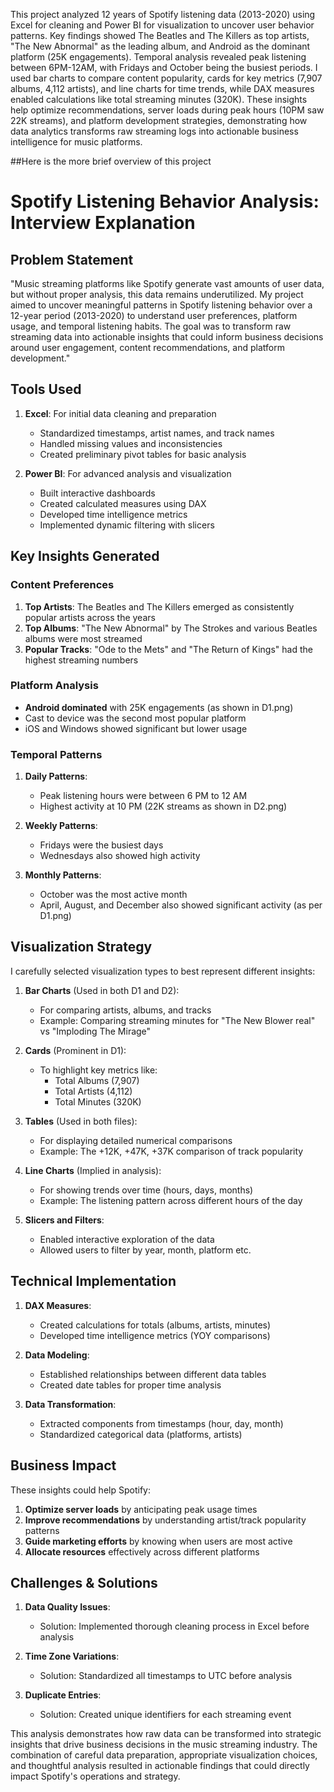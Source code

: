 This project analyzed 12 years of Spotify listening data (2013-2020) using Excel for cleaning and Power BI for visualization to uncover user behavior patterns. Key findings showed The Beatles and The Killers as top artists, "The New Abnormal" as the leading album, and Android as the dominant platform (25K engagements). Temporal analysis revealed peak listening between 6PM-12AM, with Fridays and October being the busiest periods. I used bar charts to compare content popularity, cards for key metrics (7,907 albums, 4,112 artists), and line charts for time trends, while DAX measures enabled calculations like total streaming minutes (320K). These insights help optimize recommendations, server loads during peak hours (10PM saw 22K streams), and platform development strategies, demonstrating how data analytics transforms raw streaming logs into actionable business intelligence for music platforms.

##Here is the more brief overview of this project




# Spotify Listening Behavior Analysis: Interview Explanation

## Problem Statement

"Music streaming platforms like Spotify generate vast amounts of user data, but without proper analysis, this data remains underutilized. My project aimed to uncover meaningful patterns in Spotify listening behavior over a 12-year period (2013-2020) to understand user preferences, platform usage, and temporal listening habits. The goal was to transform raw streaming data into actionable insights that could inform business decisions around user engagement, content recommendations, and platform development."

## Tools Used

1. **Excel**: For initial data cleaning and preparation
   - Standardized timestamps, artist names, and track names
   - Handled missing values and inconsistencies
   - Created preliminary pivot tables for basic analysis

2. **Power BI**: For advanced analysis and visualization
   - Built interactive dashboards
   - Created calculated measures using DAX
   - Developed time intelligence metrics
   - Implemented dynamic filtering with slicers

## Key Insights Generated

### Content Preferences
1. **Top Artists**: The Beatles and The Killers emerged as consistently popular artists across the years
2. **Top Albums**: "The New Abnormal" by The Strokes and various Beatles albums were most streamed
3. **Popular Tracks**: "Ode to the Mets" and "The Return of Kings" had the highest streaming numbers

### Platform Analysis
- **Android dominated** with 25K engagements (as shown in D1.png)
- Cast to device was the second most popular platform
- iOS and Windows showed significant but lower usage

### Temporal Patterns
1. **Daily Patterns**:
   - Peak listening hours were between 6 PM to 12 AM
   - Highest activity at 10 PM (22K streams as shown in D2.png)
   
2. **Weekly Patterns**:
   - Fridays were the busiest days
   - Wednesdays also showed high activity
   
3. **Monthly Patterns**:
   - October was the most active month
   - April, August, and December also showed significant activity (as per D1.png)

## Visualization Strategy

I carefully selected visualization types to best represent different insights:

1. **Bar Charts** (Used in both D1 and D2):
   - For comparing artists, albums, and tracks
   - Example: Comparing streaming minutes for "The New Blower real" vs "Imploding The Mirage"

2. **Cards** (Prominent in D1):
   - To highlight key metrics like:
     - Total Albums (7,907)
     - Total Artists (4,112)
     - Total Minutes (320K)

3. **Tables** (Used in both files):
   - For displaying detailed numerical comparisons
   - Example: The +12K, +47K, +37K comparison of track popularity

4. **Line Charts** (Implied in analysis):
   - For showing trends over time (hours, days, months)
   - Example: The listening pattern across different hours of the day

5. **Slicers and Filters**:
   - Enabled interactive exploration of the data
   - Allowed users to filter by year, month, platform etc.

## Technical Implementation

1. **DAX Measures**:
   - Created calculations for totals (albums, artists, minutes)
   - Developed time intelligence metrics (YOY comparisons)

2. **Data Modeling**:
   - Established relationships between different data tables
   - Created date tables for proper time analysis

3. **Data Transformation**:
   - Extracted components from timestamps (hour, day, month)
   - Standardized categorical data (platforms, artists)

## Business Impact

These insights could help Spotify:
1. **Optimize server loads** by anticipating peak usage times
2. **Improve recommendations** by understanding artist/track popularity patterns
3. **Guide marketing efforts** by knowing when users are most active
4. **Allocate resources** effectively across different platforms

## Challenges & Solutions

1. **Data Quality Issues**:
   - Solution: Implemented thorough cleaning process in Excel before analysis

2. **Time Zone Variations**:
   - Solution: Standardized all timestamps to UTC before analysis

3. **Duplicate Entries**:
   - Solution: Created unique identifiers for each streaming event

This analysis demonstrates how raw data can be transformed into strategic insights that drive business decisions in the music streaming industry. The combination of careful data preparation, appropriate visualization choices, and thoughtful analysis resulted in actionable findings that could directly impact Spotify's operations and strategy.
